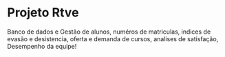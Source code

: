 # Projeto Rtve 
 Banco de dados e Gestão de alunos, numéros de matriculas, indices de evasão e desistencia, oferta e demanda de cursos, analises de satisfação, Desempenho da equipe!
